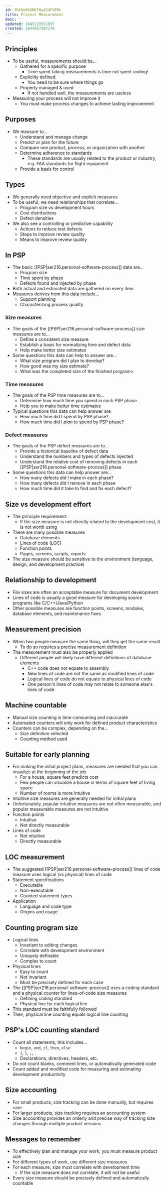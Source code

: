 ```yaml
---
id: ZhGGm9kGNKf0yA24FVEMz
title: Process Measurement
desc: ''
updated: 1645129551897
created: 1644957307370
---
```

## Principles
- To be useful, measurements should be...
    - Gathered for a specific purpose
        - Time spent taking measurements is time not spent coding!
    - Explicitly defined
        - You need to be sure where things go
    - Properly managed & used
        - If not handled well, the measurements are useless
- Measuring your process will not improve it
    - You must make process changes to achieve lasting improvement
## Purposes
- We measure to...
    - Understand and manage change
    - Predict or plan for the future
    - Compare one product, process, or organization with another
    - Determine adherence to standards
        - These standards are usually related to the product or industry, e.g. FAA standards for flight equipment
    - Provide a basis for control
## Types
- We generally need objective and explicit measures
- To be useful, we need relationships that correlate...
    - Program size vs development hours
    - Cost distributions
    - Defect densities
- We also see a controlling or predictive capability
    - Actions to reduce test defects
    - Steps to improve review quality
    - Means to improve review quality
## In PSP
- The basic [[PSP|ser216.personal-software-process]] data are...
    - Program size
    - Time spent by phase
    - Defects found and injected by phase
- Both actual and estimated data are gathered on every item
- Measures derives from this data include...
    - Support planning
    - Characterizing process quality
### Size measures
- The goals of the [[PSP|ser216.personal-software-process]] size measures are to...
    - Define a consistent size measure
    - Establish a basis for normalizing time and defect data
    - Help make better size estimates
- Some questions this data can help to answer are...
    - What size program did I plan to develop?
    - How good was my size estimate?
    - What was the completed size of the finished program>
### Time measures
- The goals of the PSP time measures are to...
    - Determine how much time you spend in each PSP phase
    - Help you to make better time estimates
- Typical questions this data can help answer are
    - How much time did I spend by PSP phase?
    - How much time did I *plan* to spend by PSP phase?
### Defect measures
- The goals of the PSP defect measures are to...
    - Provide a historical baseline of defect data
    - Understand the numbers and types of defects injected
    - Understand the relative cost of removing defects in each [[PSP|ser216.personal-software-process]] phase
- Some questions this data can help answer are...
    - How many defects did I make in each phase?
    - How many defects did I remove in each phase
    - How much time did it take to find and fix each defect?
## Size vs development effort
- The principle requirement:
    - If the size measure is not directly related to the development cost, it is not worth using
- There are many possible measures
    - Database elements
    - Lines of code (LOC)
    - Function points
    - Pages, screens, scripts, reports
- The size measure should be sensitive to the environment (language, design, and development practice)
## Relationship to development
- File sizes are often an acceptable measure for document development
- Lines of code is usually a good measure for developing source programs like C/C++/Java/Python
- Other possible measures are function points, screens, modules, database elements, and maintenance fixes
## Measurement precision
- When two people measure the same thing, will they get the same result
    - To do so requires a precise measurement definition
- The measurement must also be properly applied
    - Different people will likely have different definitions of database elements
        - C++ code does not equate to assembly
        - New lines of code are not the same as modified lines of code
        - Logical lines of code do not equate to physical lines of code
        - One person's lines of code may not relate to someone else's lines of code
## Machine countable
- Manual size counting is time-consuming and inaccurate
- Automated counters will only work for defined product characteristics
- Counters can be complex, depending on the...
    - Size definition selected
    - Counting method used
## Suitable for early planning
- For making the initial project plans, measures are needed that you can visualize at the beginning of the job
    - For a house, square feet predicts cost
    - Few people can visualize a house in terms of square feet of living space
    - Number of rooms is more intuitive
- Intuitive size measures are generally needed for initial plans
- Unfortunately, popular intuitive measures are not often measurable, and popular measurable measures are not intuitive
- Function points
    - Intuitive
    - Not directly measurable
- Lines of code
    - Not intuitive
    - Directly measurable
## LOC measurement
- The suggested [[PSP|ser216.personal-software-process]] lines of code measure uses logical (vs physical) lines of code
- Statement specifications
    - Executable
    - Non-executable
    - Counted statement types
- Application
    - Language and code type
    - Origins and usage
## Counting program size
- Logical lines
    - Invariant to editing changes
    - Correlate with development environment
    - Uniquely definable
    - Complex to count
- Physical lines
    - Easy to count
    - Not invariant
    - Must be precisely defined for each case
- The [[PSP|ser216.personal-software-process]] uses a coding standard and a physical counter for lines-of-code size measures
    - Defining coding standard
    - Physical line for each logical line
- This standard must be faithfully followed
- Then, physical line counting equals logical line counting
## PSP's LOC counting standard
- Count all statements, this includes...
    - `begin`, `end`, `if`, `then`, `else`
    - `{`, `}`, `;`, `.`
    - Declarations, directives, headers, etc.
- Do not count blanks, comment lines, or automatically generated code
- Count added and modified code for measuring and estimating development productivity
## Size accounting
- For small products, size tracking can be done manually, but requires care
- For larger products, size tracking requires an accounting system
- Size accounting provides an orderly and precise way of tracking size changes through multiple product versions
## Messages to remember
- To effectively plan and manage your work, you must measure product size
- For different types of work, use different size measures
- For each measure, size must correlate with development time
    - If the size measure does not correlate, it will not be useful
- Every size measure should be precisely defined and automatically countable